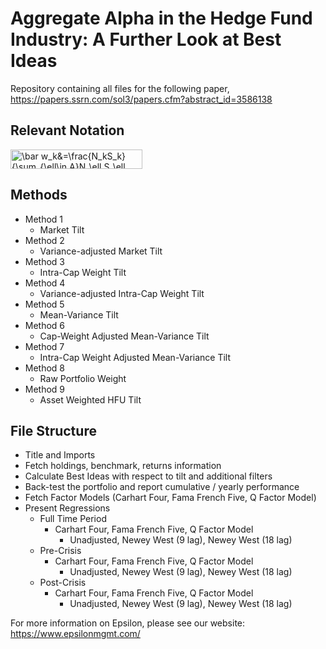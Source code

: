 # Aggregate Alpha in the Hedge Fund Industry: A Further Look at Best Ideas 
Repository containing all files for the following paper, https://papers.ssrn.com/sol3/papers.cfm?abstract_id=3586138

## Relevant Notation
<img src="http://www.sciweavers.org/tex2img.php?eq=%20%20%20%20%5Cbar%20w_k%26%3D%5Cfrac%7BN_kS_k%7D%7B%5Csum_%7B%5Cell%5Cin%20A%7DN_%5Cell%20S_%5Cell%20%7D%5Cqquad%5Cforall%20k%5Cin%20A%20%20%5C%5C%0A&bc=White&fc=Black&im=jpg&fs=12&ff=arev&edit=0" align="center" border="0" alt="    \bar w_k&=\frac{N_kS_k}{\sum_{\ell\in A}N_\ell S_\ell }\qquad\forall k\in A  \\" width="211" height="31" />

## Methods
* Method 1
  * Market Tilt
* Method 2
  * Variance-adjusted Market Tilt
* Method 3
  * Intra-Cap Weight Tilt
* Method 4
  * Variance-adjusted Intra-Cap Weight Tilt
* Method 5
  * Mean-Variance Tilt
* Method 6
  * Cap-Weight Adjusted Mean-Variance Tilt
* Method 7
  * Intra-Cap Weight Adjusted Mean-Variance Tilt
* Method 8
  * Raw Portfolio Weight
* Method 9
  * Asset Weighted HFU Tilt
  
## File Structure
* Title and Imports
* Fetch holdings, benchmark, returns information
* Calculate Best Ideas with respect to tilt and additional filters
* Back-test the portfolio and report cumulative / yearly performance
* Fetch Factor Models (Carhart Four, Fama French Five, Q Factor Model)
* Present Regressions
  * Full Time Period
    * Carhart Four, Fama French Five, Q Factor Model
      * Unadjusted, Newey West (9 lag), Newey West (18 lag)
  * Pre-Crisis
    * Carhart Four, Fama French Five, Q Factor Model
      * Unadjusted, Newey West (9 lag), Newey West (18 lag)
  * Post-Crisis
    * Carhart Four, Fama French Five, Q Factor Model
      * Unadjusted, Newey West (9 lag), Newey West (18 lag)
      
For more information on Epsilon, please see our website: https://www.epsilonmgmt.com/
